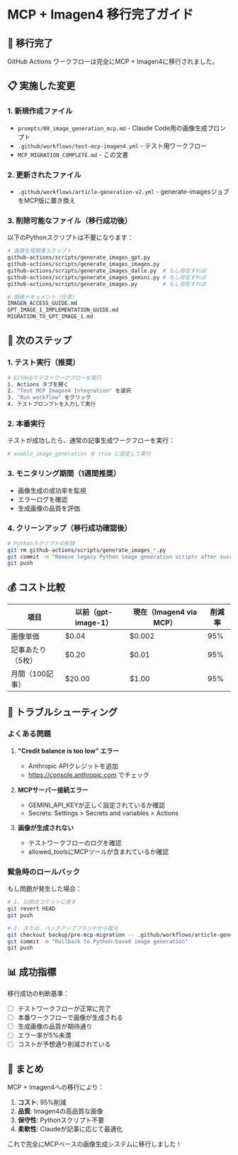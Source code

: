 # MCP + Imagen4 移行完了ガイド

## 🎉 移行完了

GitHub Actions ワークフローは完全にMCP + Imagen4に移行されました。

## 📋 実施した変更

### 1. 新規作成ファイル

- `prompts/08_image_generation_mcp.md` - Claude Code用の画像生成プロンプト
- `.github/workflows/test-mcp-imagen4.yml` - テスト用ワークフロー
- `MCP_MIGRATION_COMPLETE.md` - この文書

### 2. 更新されたファイル

- `.github/workflows/article-generation-v2.yml` - generate-imagesジョブをMCP版に置き換え

### 3. 削除可能なファイル（移行成功後）

以下のPythonスクリプトは不要になります：

```bash
# 画像生成関連スクリプト
github-actions/scripts/generate_images_gpt.py
github-actions/scripts/generate_images_imagen.py
github-actions/scripts/generate_images_dalle.py  # もし存在すれば
github-actions/scripts/generate_images_gemini.py # もし存在すれば
github-actions/scripts/generate_images.py        # もし存在すれば

# 関連ドキュメント（任意）
IMAGEN_ACCESS_GUIDE.md
GPT_IMAGE_1_IMPLEMENTATION_GUIDE.md
MIGRATION_TO_GPT_IMAGE_1.md
```

## 🚀 次のステップ

### 1. テスト実行（推奨）

```bash
# GitHubでテストワークフローを実行
1. Actions タブを開く
2. "Test MCP Imagen4 Integration" を選択
3. "Run workflow" をクリック
4. テストプロンプトを入力して実行
```

### 2. 本番実行

テストが成功したら、通常の記事生成ワークフローを実行：

```bash
# enable_image_generation を true に設定して実行
```

### 3. モニタリング期間（1週間推奨）

- 画像生成の成功率を監視
- エラーログを確認
- 生成画像の品質を評価

### 4. クリーンアップ（移行成功確認後）

```bash
# Pythonスクリプトの削除
git rm github-actions/scripts/generate_images_*.py
git commit -m "Remove legacy Python image generation scripts after successful MCP migration"
git push
```

## 💰 コスト比較

| 項目 | 以前（gpt-image-1） | 現在（Imagen4 via MCP） | 削減率 |
|------|-------------------|------------------------|--------|
| 画像単価 | $0.04 | $0.002 | 95% |
| 記事あたり（5枚） | $0.20 | $0.01 | 95% |
| 月間（100記事） | $20.00 | $1.00 | 95% |

## 🔧 トラブルシューティング

### よくある問題

1. **"Credit balance is too low" エラー**
   - Anthropic APIクレジットを追加
   - https://console.anthropic.com でチェック

2. **MCPサーバー接続エラー**
   - GEMINI_API_KEYが正しく設定されているか確認
   - Secrets: Settings > Secrets and variables > Actions

3. **画像が生成されない**
   - テストワークフローのログを確認
   - allowed_toolsにMCPツールが含まれているか確認

### 緊急時のロールバック

もし問題が発生した場合：

```bash
# 1. 以前のコミットに戻す
git revert HEAD
git push

# 2. または、バックアップブランチから復元
git checkout backup/pre-mcp-migration -- .github/workflows/article-generation-v2.yml
git commit -m "Rollback to Python-based image generation"
git push
```

## 📊 成功指標

移行成功の判断基準：

- [ ] テストワークフローが正常に完了
- [ ] 本番ワークフローで画像が生成される
- [ ] 生成画像の品質が期待通り
- [ ] エラー率が5%未満
- [ ] コストが予想通り削減されている

## 🎯 まとめ

MCP + Imagen4への移行により：

1. **コスト**: 95%削減
2. **品質**: Imagen4の高品質な画像
3. **保守性**: Pythonスクリプト不要
4. **柔軟性**: Claudeが記事に応じて最適化

これで完全にMCPベースの画像生成システムに移行しました！